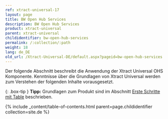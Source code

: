 ```yaml
---
ref: xtract-universal-17
layout: page
title: BW Open Hub Services
description: BW Open Hub Services
product: xtract-universal
parent: xtract-universal
childidentifier: bw-open-hub-services
permalink: /:collection/:path
weight: 18
lang: de_DE
old_url: /Xtract-Universal-DE/default.aspx?pageid=bw-open-hub-services
---
```

Der folgende Abschnitt beschreibt die Anwendung der  Xtract Universal OHS Komponente. Kenntnisse über die Grundlagen von Xtract Universal werden zum Verstehen der folgenden Inhalte vorausgesetzt.

{: .box-tip }
**Tipp:** Grundlagen zum Produkt sind im Abschnitt [Erste Schritte mit Table](./erste-schritte-mit-table) beschrieben.

{% include _content/table-of-contents.html parent=page.childidentifier collection=site.de %}
